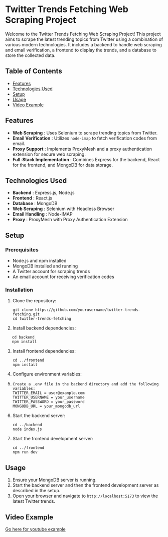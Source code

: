 # Twitter Trends Fetching Web Scraping Project

Welcome to the Twitter Trends Fetching Web Scraping Project! This project aims to scrape the latest trending topics from Twitter using a combination of various modern technologies. It includes a backend to handle web scraping and email verification, a frontend to display the trends, and a database to store the collected data.

## Table of Contents

* [Features](#features)
* [Technologies Used](#technologies-used)
* [Setup](#setup)
* [Usage](#usage)
* [Video Example](#video-example)

## Features

* **Web Scraping** : Uses Selenium to scrape trending topics from Twitter.
* **Email Verification** : Utilizes `node-imap` to fetch verification codes from email.
* **Proxy Support** : Implements ProxyMesh and a proxy authentication extension for secure web scraping.
* **Full-Stack Implementation** : Combines Express for the backend, React for the frontend, and MongoDB for data storage.

## Technologies Used

* **Backend** : Express.js, Node.js
* **Frontend** : React.js
* **Database** : MongoDB
* **Web Scraping** : Selenium with Headless Browser
* **Email Handling** : Node-IMAP
* **Proxy** : ProxyMesh with Proxy Authentication Extension

## Setup

### Prerequisites

* Node.js and npm installed
* MongoDB installed and running
* A Twitter account for scraping trends
* An email account for receiving verification codes

### Installation

1. Clone the repository:

   ```
   git clone https://github.com/yourusername/twitter-trends-fetching.git
   cd twitter-trends-fetching
   ```
2. Install backend dependencies:

```
   cd backend
   npm install
```

3. Install frontend dependencies:

   ```
   cd ../frontend
   npm install
   ```
4. Configure environment variables:
5. ```
   Create a .env file in the backend directory and add the following variables:
   TWITTER_EMAIL = user@example.com
   TWITTER_USERNAME = your_username
   TWITTER_PASSWORD = your_password
   MONGODB_URL = your_mongodb_url
   ```
6. Start the backend server:

   ```
   cd ../backend
   node index.js

   ```
7. Start the frontend development server:

   ```
   cd ../frontend
   npm run dev
   ```

## Usage

1. Ensure your MongoDB server is running.
2. Start the backend server and then the frontend development server as described in the setup.
3. Open your browser and navigate to `http://localhost:5173` to view the latest Twitter trends.

## Video Example

[Go here for youtube example](https://www.youtube.com/watch?v=UUdrwbhedGY)
